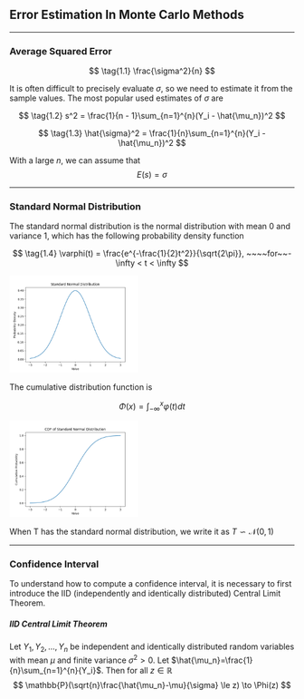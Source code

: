 ## Error Estimation In Monte Carlo Methods

---
### Average Squared Error
$$
\tag{1.1} 
\frac{\sigma^2}{n}
$$

It is often difficult to precisely evaluate $\sigma$, so we need to estimate it from the sample values. The most popular used estimates of $\sigma$ are

$$
\tag{1.2}
s^2 = \frac{1}{n - 1}\sum_{n=1}^{n}(Y_i - \hat{\mu_n})^2
$$

$$
\tag{1.3}
\hat{\sigma}^2 = \frac{1}{n}\sum_{n=1}^{n}(Y_i - \hat{\mu_n})^2
$$

With a large $n$, we can assume that $$E(s)=\sigma$$

---
### Standard Normal Distribution

The standard normal distribution is the normal distribution with mean 0 and variance 1, which has the following probability density function

$$
\tag{1.4}
\varphi(t) = \frac{e^{-\frac{1}{2}t^2}}{\sqrt{2\pi}}, ~~~~for~~-\infty < t < \infty
$$

<img src="https://github.com/WeakKnight/weakknight.github.io/raw/master/assets/mc/standard_normal_distribution_pdf.png" width="45%"/>

The cumulative distribution function is 

$$
\tag{1.5}
\Phi(x) = \int_{-\infty}^{x} \varphi(t) dt
$$

<img src="https://github.com/WeakKnight/weakknight.github.io/raw/master/assets/mc/standard_normal_distribution_cdf.png" width="45%"/>

When T has the standard normal distribution, we write it as $T \backsim \mathcal{N}(0, 1)$

---
### Confidence Interval

To understand how to compute a confidence interval, it is necessary to first introduce the IID (independently and identically distributed) Central Limit Theorem.

##### IID Central Limit Theorem
Let $Y_1, Y_2, ..., Y_n$ be independent and identically distributed random variables with mean $\mu$ and finite variance $\sigma^2 > 0$. Let $\hat{\mu_n}=\frac{1}{n}\sum_{n=1}^{n}{Y_i}$. Then for all $z\in\mathbb{R}$
$$
\mathbb{P}(\sqrt{n}\frac{\hat{\mu_n}-\mu}{\sigma} \le z) \to \Phi(z)
$$

